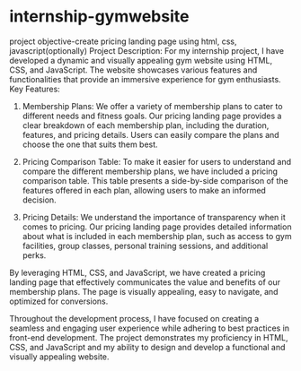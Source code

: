 # internship-gymwebsite
project objective-create pricing landing page using html, css, javascript(optionally)
Project Description: 
For my internship project, I have developed a dynamic and visually appealing gym website using HTML, CSS, and JavaScript. The website showcases various features and functionalities that provide an immersive experience for gym enthusiasts. 
Key Features:
1. Membership Plans: We offer a variety of membership plans to cater to different needs and fitness goals. Our pricing landing page provides a clear breakdown of each membership plan, including the duration, features, and pricing details. Users can easily compare the plans and choose the one that suits them best.

2. Pricing Comparison Table: To make it easier for users to understand and compare the different membership plans, we have included a pricing comparison table. This table presents a side-by-side comparison of the features offered in each plan, allowing users to make an informed decision.

3. Pricing Details: We understand the importance of transparency when it comes to pricing. Our pricing landing page provides detailed information about what is included in each membership plan, such as access to gym facilities, group classes, personal training sessions, and additional perks.

By leveraging HTML, CSS, and JavaScript, we have created a pricing landing page that effectively communicates the value and benefits of our membership plans. The page is visually appealing, easy to navigate, and optimized for conversions.

Throughout the development process, I have focused on creating a seamless and engaging user experience while adhering to best practices in front-end development. The project demonstrates my proficiency in HTML, CSS, and JavaScript and my ability to design and develop a functional and visually appealing website.
